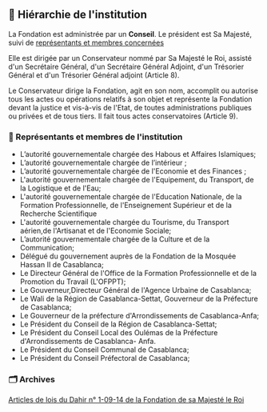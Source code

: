 ## 🏢 Hiérarchie de l'institution

La Fondation est administrée par un __Conseil__. Le président est Sa Majesté, suivi de [représentants et membres concernées]()

Elle est dirigée par un Conservateur nommé par Sa Majesté le Roi, assisté d'un Secrétaire Général, d'un Secrétaire Général Adjoint, d'un Trésorier Général et d'un Trésorier Général adjoint (Article 8).

Le Conservateur dirige la Fondation, agit en son nom, accomplit ou autorise tous les actes ou opérations relatifs à son objet et représente la Fondation devant la justice et vis-à-vis de l'Etat, de toutes administrations publiques ou privées et de tous tiers. Il fait tous actes conservatoires (Article 9).

### 👥 Représentants et membres de l'institution

- L’autorité gouvernementale chargée des Habous et Affaires Islamiques;
- L’autorité gouvernementale chargée de l’intérieur ;
- L’autorité gouvernementale chargée de l'Economie et des Finances ;
- L'autorité gouvernementale chargée de l'Equipement, du Transport, de la Logistique et de l'Eau;
- L'autorité gouvernementale chargée de l'Education Nationale, de la Formation Professionnelle, de l'Enseignement Supérieur et de la Recherche Scientifique
- L'autorité gouvernementale chargée du Tourisme, du Transport aérien,de l'Artisanat et de l'Economie Sociale;
- L’autorité gouvernementale chargée de la Culture et de la Communication;
- Délégué du gouvernement auprès de la Fondation de la Mosquée Hassan II de Casablanca;
- Le Directeur Général de l'Office de la Formation Professionnelle et de la Promotion du Travail (L'OFPPT);
- Le Gouverneur,Directeur Général de l'Agence Urbaine de Casablanca;
- Le Wali de la Région de Casablanca-Settat, Gouverneur de la Préfecture de Casablanca;
- Le Gouverneur de la préfecture d'Arrondissements de Casablanca-Anfa;
- Le Président du Conseil de la Région de Casablanca-Settat;
- Le Président du Conseil Local des Oulémas de la Préfecture d'Arrondissements de Casablanca- Anfa.
- Le Président du Conseil Communal de Casablanca;
- Le Président du Conseil Préfectoral de Casablanca;

### 🗂️ Archives

[Articles de lois du Dahir n° 1-09-14  de la Fondation de sa Majesté le Roi](https://www.fmh2.ma/sites/default/files/dahir_n_1-09-14_du_24_0.pdf)
